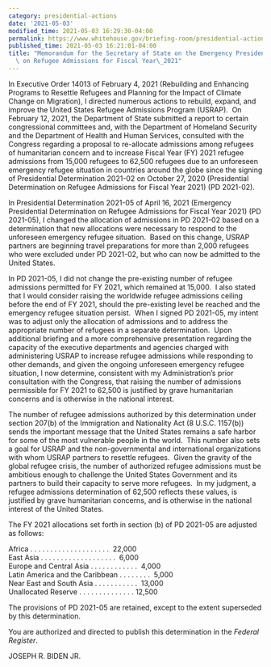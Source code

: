 ```yaml
---
category: presidential-actions
date: '2021-05-03'
modified_time: 2021-05-03 16:29:30-04:00
permalink: https://www.whitehouse.gov/briefing-room/presidential-actions/2021/05/03/memorandum-for-the-secretary-of-state-on-the-emergency-presidential-determination-on-refugee-admissions-for-fiscal-year-2021-2/
published_time: 2021-05-03 16:21:01-04:00
title: "Memorandum for the Secretary of State on the Emergency Presidential Determination\
  \ on Refugee Admissions for Fiscal Year\_2021"
---
```

 
In Executive Order 14013 of February 4, 2021 (Rebuilding and Enhancing
Programs to Resettle Refugees and Planning for the Impact of Climate
Change on Migration), I directed numerous actions to rebuild, expand,
and improve the United States Refugee Admissions Program (USRAP).  On
February 12, 2021, the Department of State submitted a report to certain
congressional committees and, with the Department of Homeland Security
and the Department of Health and Human Services, consulted with the
Congress regarding a proposal to re-allocate admissions among refugees
of humanitarian concern and to increase Fiscal Year (FY) 2021 refugee
admissions from 15,000 refugees to 62,500 refugees due to an unforeseen
emergency refugee situation in countries around the globe since the
signing of Presidential Determination 2021-02 on October 27, 2020
(Presidential Determination on Refugee Admissions for Fiscal Year 2021)
(PD 2021-02).   
  
In Presidential Determination 2021-05 of April 16, 2021 (Emergency
Presidential Determination on Refugee Admissions for Fiscal Year 2021)
(PD 2021-05), I changed the allocation of admissions in PD 2021-02 based
on a determination that new allocations were necessary to respond to the
unforeseen emergency refugee situation.  Based on this change, USRAP
partners are beginning travel preparations for more than 2,000 refugees
who were excluded under PD 2021-02, but who can now be admitted to the
United States.    
  
In PD 2021-05, I did not change the pre-existing number of refugee
admissions permitted for FY 2021, which remained at 15,000.  I also
stated that I would consider raising the worldwide refugee admissions
ceiling before the end of FY 2021, should the pre-existing level be
reached and the emergency refugee situation persist.  When I signed PD
2021-05, my intent was to adjust only the allocation of admissions and
to address the appropriate number of refugees in a separate
determination.  Upon additional briefing and a more comprehensive
presentation regarding the capacity of the executive departments and
agencies charged with administering USRAP to increase refugee admissions
while responding to other demands, and given the ongoing unforeseen
emergency refugee situation, I now determine, consistent with my
Administration’s prior consultation with the Congress, that raising the
number of admissions permissible for FY 2021 to 62,500 is justified by
grave humanitarian concerns and is otherwise in the national interest.  
  
The number of refugee admissions authorized by this determination under
section 207(b) of the Immigration and Nationality Act (8 U.S.C. 1157(b))
sends the important message that the United States remains a safe harbor
for some of the most vulnerable people in the world.  This number also
sets a goal for USRAP and the non-governmental and international
organizations with whom USRAP partners to resettle refugees.  Given the
gravity of the global refugee crisis, the number of authorized refugee
admissions must be ambitious enough to challenge the United States
Government and its partners to build their capacity to serve more
refugees.  In my judgment, a refugee admissions determination of 62,500
reflects these values, is justified by grave humanitarian concerns, and
is otherwise in the national interest of the United States.    
  
The FY 2021 allocations set forth in section (b) of PD 2021-05 are
adjusted as follows:  
  
Africa . . . . . . . . . . . . . . . . . . . .  22,000  
East Asia . . . . . . . . . . . . . . . . . . .  6,000  
Europe and Central Asia . . . . . . . . . . . .  4,000  
Latin America and the Caribbean . . . . . . . .  5,000  
Near East and South Asia . . . . . . . . . . .  13,000  
Unallocated Reserve . . . . . . . . . . . . . . 12,500

The provisions of PD 2021-05 are retained, except to the extent
superseded by this determination.  
  
You are authorized and directed to publish this determination in
the *Federal Register*.

JOSEPH R. BIDEN JR.
